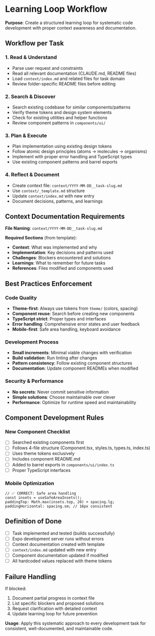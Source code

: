 # Learning Loop Workflow

**Purpose**: Create a structured learning loop for systematic code development with proper context awareness and documentation.

## Workflow per Task

### 1. **Read & Understand**
- Parse user request and constraints
- Read all relevant documentation (CLAUDE.md, README files)
- Load `context/index.md` and related files for task domain
- Review folder-specific README files before editing

### 2. **Search & Discover**
- Search existing codebase for similar components/patterns
- Verify theme tokens and design system elements
- Check for existing utilities and helper functions
- Review component patterns in `components/ui/`

### 3. **Plan & Execute**
- Plan implementation using existing design tokens
- Follow atomic design principles (atoms → molecules → organisms)
- Implement with proper error handling and TypeScript types
- Use existing component patterns and barrel exports

### 4. **Reflect & Document**
- Create context file: `context/YYYY-MM-DD__task-slug.md`
- Use `context/_template.md` structure
- Update `context/index.md` with new entry
- Document decisions, patterns, and learnings

## Context Documentation Requirements

**File Naming**: `context/YYYY-MM-DD__task-slug.md`

**Required Sections** (from template):
- **Context**: What was implemented and why
- **Implementation**: Key decisions and patterns used
- **Challenges**: Blockers encountered and solutions
- **Learnings**: What to remember for future tasks
- **References**: Files modified and components used

## Best Practices Enforcement

### Code Quality
- **Theme-first**: Always use tokens from `theme/` (colors, spacing)
- **Component reuse**: Search before creating new components
- **TypeScript strict**: Proper types and interfaces
- **Error handling**: Comprehensive error states and user feedback
- **Mobile-first**: Safe area handling, keyboard avoidance

### Development Process
- **Small increments**: Minimal viable changes with verification
- **Build validation**: Run linting after changes
- **Pattern consistency**: Follow existing component structures
- **Documentation**: Update component READMEs when modified

### Security & Performance
- **No secrets**: Never commit sensitive information
- **Simple solutions**: Choose maintainable over clever
- **Performance**: Optimize for runtime speed and maintainability

## Component Development Rules

### New Component Checklist
- [ ] Searched existing components first
- [ ] Follows 4-file structure (Component.tsx, styles.ts, types.ts, index.ts)
- [ ] Uses theme tokens exclusively
- [ ] Includes component README.md
- [ ] Added to barrel exports in `components/ui/index.ts`
- [ ] Proper TypeScript interfaces

### Mobile Optimization
```tsx
// ✅ CORRECT: Safe area handling
const insets = useSafeAreaInsets();
paddingTop: Math.max(insets.top, 20) + spacing.lg;
paddingHorizontal: spacing.sm; // 16px consistent
```

## Definition of Done

- [ ] Task implemented and tested (builds successfully)
- [ ] Expo development server runs without errors
- [ ] Context documentation created with template
- [ ] `context/index.md` updated with new entry
- [ ] Component documentation updated if modified
- [ ] All hardcoded values replaced with theme tokens

## Failure Handling

If blocked:
1. Document partial progress in context file
2. List specific blockers and proposed solutions
3. Request clarification with detailed context
4. Update learning loop for future prevention

**Usage**: Apply this systematic approach to every development task for consistent, well-documented, and maintainable code.